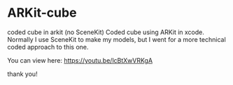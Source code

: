 # ARKit-cube
coded cube in arkit (no SceneKit)
Coded cube using ARKit in xcode. Normally I use SceneKit to make my models, but I went for a more technical coded approach to this one.

You can view here:
https://youtu.be/lcBtXwVRKgA


thank you!
